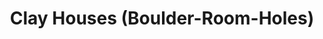 ---
title: Clay Houses (Boulder-Room-Holes)
layout: entry
presentation: side-by-side
object: 
    - id: 2008-163
order: 420
menu: false
toc: false
---